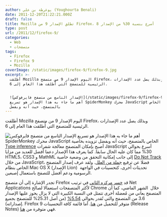 ```yaml
---
author: يوغرطة بن علي (Youghourta Benali)
date: 2011-12-20T21:22:21.000Z
draft: false
title: Mozilla تطلق الإصدار 9 من Firefox، أسرع بنسبة 30% من الإصدار 8
type: post
url: /2011/12/firefox-9/
categories:
  - Web
  - متصفحات
tags:
  - Firefox
  - Firefox 9
  - Mozilla
coverImage: /static/images/firefox-9/firefox-9.jpg
excerpt: >-
  أطلقت Mozilla اليوم الإصدار 9 من متصفح Firefox، وبذلك يصل عدد الإصدارات
  الرئيسية للمتصفح التي أُطلقت هذا العام إلى 6.


  ![الإصدار التاسع من متصفح فايرفوكس](/static/images/firefox-9/firefox-9.jpg)
  أهم ما جاء به هذا الإصدار هو تسريع SpiderMonkey محرك JavaScript الخاص
  بالمتصفح، حيث أنه وبفضل
---
```

أطلقت Mozilla اليوم الإصدار 9 من متصفح Firefox، وبذلك يصل عدد الإصدارات الرئيسية للمتصفح التي أُطلقت هذا العام إلى 6.

![الإصدار التاسع من متصفح فايرفوكس](/static/images/firefox-9/firefox-9.jpg) أهم ما جاء به هذا الإصدار هو تسريع SpiderMonkey محرك JavaScript الخاص بالمتصفح، حيث أنه وبفضل تزويده بخاصية [Type inference](http://blog.mozilla.com/futurereleases/2011/11/10/type-inference-to-firefox-beta/) أصبح بإمكان المتصفح معالجة شفرات JavaScript أسرع بحوالي 30% مما كان عليه الحال سابقا. كما يعرف هذا الإصدار دعما أفضل للعديد من مزايا HTML5، CSS3 و MathML إلى جانب إمكانية التحقق من وضعية خاصية [Do Not Track](https://www.it-scoop.com/2011/01/mozilla-do-not-track/) من خلال JavaScript، فضلا عن ترقيع [جملة من العلل](http://www.mozilla.org/en-US/firefox/9.0/releasenotes/buglist.html). ولقد عرف إصدار المتصفح الخاص بنظام Mac OS X (الإصدار Lion)  تحديثات أخرى، كتحسينات في الواجهة الرسومية ودعم أفضل للتصفح باستعمال إصبعين.

تجدر الإشارة إلى أن متصفح Firefox قد [خسر مركزه الثاني](https://www.it-scoop.com/2011/11/chrome-matches-firefox-market-share/) في ترتيب Net Applications لأكثر المتصفحات استعمالا لصالح Chrome خلال  الشهر الماضي، كما أن المتصفح يعاني من مُعضلة أخرى تتمثل في النسبة الكبيرة التي لا يزال يحوز عليها الإصدار 3.6 من المتصفح والتي تُقدر بحوالي [5.54%](http://gs.statcounter.com/#browser_version-ww-monthly-201011-201111) (من أصل 25.31% للمتصفح بجميع إصداراته). Firefox 9 متوفر للتحميل من [هنا](http://www.mozilla.org/en-US/firefox/all.html). أما قائمة كافة التحسينات (Release Notes) فهي متوفرة من [هنا](http://www.mozilla.org/en-US/firefox/9.0/releasenotes/).
